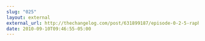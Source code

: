 ```yaml
---
slug: "025"
layout: external
external_url: http://thechangelog.com/post/631899187/episode-0-2-5-rapha-ljs-with-dmitry-baranovskiy
date: 2010-09-10T09:46:55-05:00
---
```

